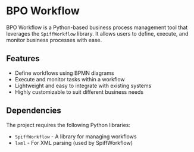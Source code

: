 # BPO Workflow

BPO Workflow is a Python-based business process management tool that leverages the `SpiffWorkflow` library. It allows users to define, execute, and monitor business processes with ease.

## Features

- Define workflows using BPMN diagrams
- Execute and monitor tasks within a workflow
- Lightweight and easy to integrate with existing systems
- Highly customizable to suit different business needs

## Dependencies

The project requires the following Python libraries:

- `SpiffWorkflow` - A library for managing workflows
- `lxml` - For XML parsing (used by SpiffWorkflow)
